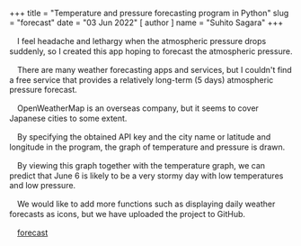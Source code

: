 +++
title = "Temperature and pressure forecasting program in Python"
slug = "forecast"
date = "03 Jun 2022"
[ author ]
name = "Suhito Sagara"
+++

　I feel headache and lethargy when the atmospheric pressure drops suddenly, so I created this app hoping to forecast the atmospheric pressure.

　There are many weather forecasting apps and services, but I couldn't find a free service that provides a relatively long-term (5 days) atmospheric pressure forecast.

　OpenWeatherMap is an overseas company, but it seems to cover Japanese cities to some extent.

　By specifying the obtained API key and the city name or latitude and longitude in the program, the graph of temperature and pressure is drawn.


　By viewing this graph together with the temperature graph, we can predict that June 6 is likely to be a very stormy day with low temperatures and low pressure.

　We would like to add more functions such as displaying daily weather forecasts as icons, but we have uploaded the project to GitHub.

　[forecast](https://github.com/1plus1is3/forecast)
